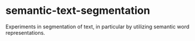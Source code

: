 semantic-text-segmentation
==========================

Experiments in segmentation of text, in particular by utilizing semantic word representations.
